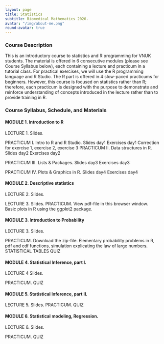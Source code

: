 ```yaml
---
layout: page
title: Statistics
subtitle: Biomedical Mathematics 2020.
avatar: "/img/about-me.png"
round-avatar: true
---
```

### Course Description
This is an introductory course to statistics and R programming for VNUK students. The material is offered in 6 consecutive modules (please see Course Syllabus below), each containing a lecture and practicum in a tutorial class. For practical exercises, we will use the R programming language and R Studio. The R part is offered in 4 slow-paced practicums for beginners. However, this course is focused on statistics rather than R; therefore, each practicum is designed with the purpose to demonstrate and reinforce understanding of concepts introduced in the lecture rather than to provide training in R. 
### Course Syllabus, Schedule, and Materials
#### MODULE 1. Introduction to R
LECTURE 1. 
Slides.

PRACTICUM I. Intro to R and R Studio.
Slides day1
Exercises day1
Correction for exercise 1, exercise 2, exercise 3
PRACTICUM II. Data structures in R. 
Slides day2
Exercises day2

PRACTICUM III. Lists & Packages. 
Slides day3
Exercises day3

PRACTICUM IV. Plots & Graphics in R. 
Slides day4
Exercises day4
#### MODULE 2. Descriptive statistics
LECTURE 2. 
Slides.

LECTURE 3. 
Slides.
PRACTICUM. View pdf-file in this browser window. Basic plots in R using the ggplot2 package.

#### MODULE 3. Introduction to Probability
LECTURE 3. 
Slides.

PRACTICUM. Download the zip-file. Elementary probability problems in R, pdf and cdf functions, simulation explicating the law of large numbers.
STATISTICAL TABLES
QUIZ

#### MODULE 4. Statistical Inference, part I.
LECTURE 4
Slides.

PRACTICUM. 
QUIZ

#### MODULE 5. Statistical Inference, part II. 
LECTURE 5. 
Slides.
PRACTICUM. 
QUIZ
#### MODULE 6. Statistical modeling, Regression.
LECTURE 6. 
Slides.

PRACTICUM. 
QUIZ



